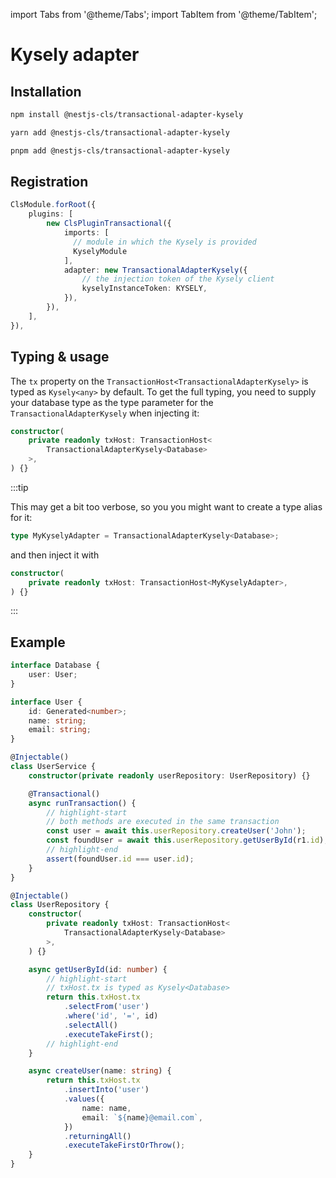 import Tabs from '@theme/Tabs';
import TabItem from '@theme/TabItem';

# Kysely adapter

## Installation

<Tabs>
<TabItem value="npm" label="npm" default>

```bash
npm install @nestjs-cls/transactional-adapter-kysely
```

</TabItem>
<TabItem value="yarn" label="yarn">

```bash
yarn add @nestjs-cls/transactional-adapter-kysely
```

</TabItem>
<TabItem value="pnpm" label="pnpm">

```bash
pnpm add @nestjs-cls/transactional-adapter-kysely
```

</TabItem>
</Tabs>

## Registration

```ts
ClsModule.forRoot({
    plugins: [
        new ClsPluginTransactional({
            imports: [
              // module in which the Kysely is provided
              KyselyModule
            ],
            adapter: new TransactionalAdapterKysely({
                // the injection token of the Kysely client
                kyselyInstanceToken: KYSELY,
            }),
        }),
    ],
}),
```

## Typing & usage

The `tx` property on the `TransactionHost<TransactionalAdapterKysely>` is typed as `Kysely<any>` by default. To get the full typing, you need to supply your database type as the type parameter for the `TransactionalAdapterKysely` when injecting it:

```ts
constructor(
    private readonly txHost: TransactionHost<
        TransactionalAdapterKysely<Database>
    >,
) {}
```

:::tip

This may get a bit too verbose, so you you might want to create a type alias for it:

```ts
type MyKyselyAdapter = TransactionalAdapterKysely<Database>;
```

and then inject it with

```ts
constructor(
    private readonly txHost: TransactionHost<MyKyselyAdapter>,
) {}
```

:::

## Example

```ts title="database.type.ts"
interface Database {
    user: User;
}

interface User {
    id: Generated<number>;
    name: string;
    email: string;
}
```

```ts title="user.service.ts"
@Injectable()
class UserService {
    constructor(private readonly userRepository: UserRepository) {}

    @Transactional()
    async runTransaction() {
        // highlight-start
        // both methods are executed in the same transaction
        const user = await this.userRepository.createUser('John');
        const foundUser = await this.userRepository.getUserById(r1.id);
        // highlight-end
        assert(foundUser.id === user.id);
    }
}
```

```ts title="user.repository.ts"
@Injectable()
class UserRepository {
    constructor(
        private readonly txHost: TransactionHost<
            TransactionalAdapterKysely<Database>
        >,
    ) {}

    async getUserById(id: number) {
        // highlight-start
        // txHost.tx is typed as Kysely<Database>
        return this.txHost.tx
            .selectFrom('user')
            .where('id', '=', id)
            .selectAll()
            .executeTakeFirst();
        // highlight-end
    }

    async createUser(name: string) {
        return this.txHost.tx
            .insertInto('user')
            .values({
                name: name,
                email: `${name}@email.com`,
            })
            .returningAll()
            .executeTakeFirstOrThrow();
    }
}
```
